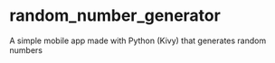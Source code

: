 # random_number_generator
A simple mobile app made with Python (Kivy) that generates random numbers
